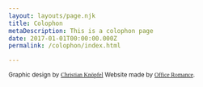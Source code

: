 ```yaml
---
layout: layouts/page.njk
title: Colophon
metaDescription: This is a colophon page
date: 2017-01-01T00:00:00.000Z
permalink: /colophon/index.html

---
```

<colophon>
    <small>
    Graphic design by <a style="font-family:PanamaItalic, serif;" href="https://www.christianknoepfel.ch">Christian Knöpfel</a>
    Website made by <a style="font-family:PanamaItalic, serif;" href="https://www.romanceoffice.com">Office Romance</a>.
    </small>
</colophon>



